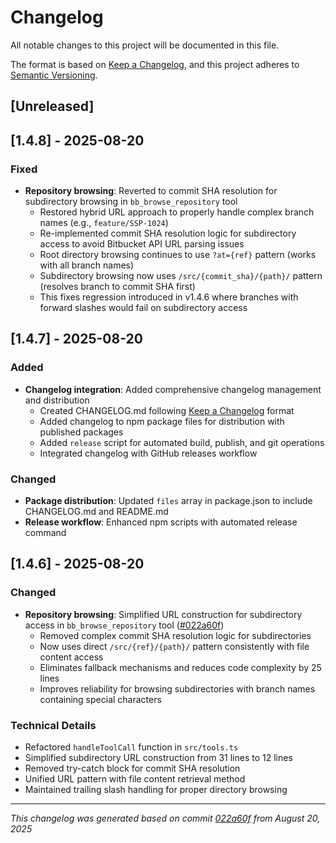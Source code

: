 # Changelog

All notable changes to this project will be documented in this file.

The format is based on [Keep a Changelog](https://keepachangelog.com/en/1.0.0/),
and this project adheres to [Semantic Versioning](https://semver.org/spec/v2.0.0.html).

## [Unreleased]

## [1.4.8] - 2025-08-20

### Fixed
- **Repository browsing**: Reverted to commit SHA resolution for subdirectory browsing in `bb_browse_repository` tool
  - Restored hybrid URL approach to properly handle complex branch names (e.g., `feature/SSP-1024`)
  - Re-implemented commit SHA resolution logic for subdirectory access to avoid Bitbucket API URL parsing issues
  - Root directory browsing continues to use `?at={ref}` pattern (works with all branch names)
  - Subdirectory browsing now uses `/src/{commit_sha}/{path}/` pattern (resolves branch to commit SHA first)
  - This fixes regression introduced in v1.4.6 where branches with forward slashes would fail on subdirectory access

## [1.4.7] - 2025-08-20

### Added
- **Changelog integration**: Added comprehensive changelog management and distribution
  - Created CHANGELOG.md following [Keep a Changelog](https://keepachangelog.com/en/1.0.0/) format
  - Added changelog to npm package files for distribution with published packages
  - Added `release` script for automated build, publish, and git operations
  - Integrated changelog with GitHub releases workflow

### Changed
- **Package distribution**: Updated `files` array in package.json to include CHANGELOG.md and README.md
- **Release workflow**: Enhanced npm scripts with automated release command

## [1.4.6] - 2025-08-20

### Changed
- **Repository browsing**: Simplified URL construction for subdirectory access in `bb_browse_repository` tool ([#022a60f](https://github.com/tugudush/bitbucket-mcp/commit/022a60fc07c5fe607ada19f58747e18b07f18d0c))
  - Removed complex commit SHA resolution logic for subdirectories
  - Now uses direct `/src/{ref}/{path}/` pattern consistently with file content access
  - Eliminates fallback mechanisms and reduces code complexity by 25 lines
  - Improves reliability for browsing subdirectories with branch names containing special characters

### Technical Details
- Refactored `handleToolCall` function in `src/tools.ts`
- Simplified subdirectory URL construction from 31 lines to 12 lines
- Removed try-catch block for commit SHA resolution
- Unified URL pattern with file content retrieval method
- Maintained trailing slash handling for proper directory browsing

---

*This changelog was generated based on commit [022a60f](https://github.com/tugudush/bitbucket-mcp/commit/022a60fc07c5fe607ada19f58747e18b07f18d0c) from August 20, 2025*

